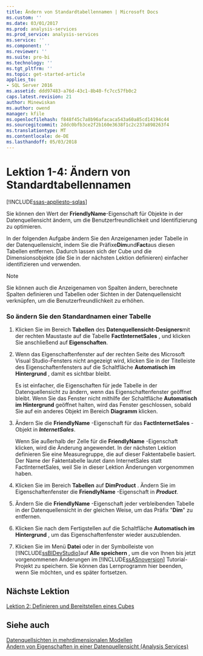 ```yaml
---
title: Ändern von Standardtabellennamen | Microsoft Docs
ms.custom: ''
ms.date: 03/01/2017
ms.prod: analysis-services
ms.prod_service: analysis-services
ms.service: ''
ms.component: ''
ms.reviewer: ''
ms.suite: pro-bi
ms.technology: ''
ms.tgt_pltfrm: ''
ms.topic: get-started-article
applies_to:
- SQL Server 2016
ms.assetid: ddd97483-a76d-43c1-8b40-fc7cc57fb0c2
caps.latest.revision: 21
author: Minewiskan
ms.author: owend
manager: kfile
ms.openlocfilehash: f848f45c7a8b96afacaca543a60a85cd14194c44
ms.sourcegitcommit: 2ddc0bfb3ce2f2b160e3638f1c2c237a898263f4
ms.translationtype: MT
ms.contentlocale: de-DE
ms.lasthandoff: 05/03/2018
---
```

# <a name="lesson-1-4---modifying-default-table-names"></a>Lektion 1-4: Ändern von Standardtabellennamen
[!INCLUDE[ssas-appliesto-sqlas](../includes/ssas-appliesto-sqlas.md)]

Sie können den Wert der **FriendlyName**-Eigenschaft für Objekte in der Datenquellensicht ändern, um die Benutzerfreundlichkeit und Identifizierung zu optimieren.  
  
In der folgenden Aufgabe ändern Sie den Anzeigenamen jeder Tabelle in der Datenquellensicht, indem Sie die Präfixe**Dim**und**Fact**aus diesen Tabellen entfernen. Dadurch lassen sich der Cube und die Dimensionsobjekte (die Sie in der nächsten Lektion definieren) einfacher identifizieren und verwenden.  
  
> [!NOTE]  
> Sie können auch die Anzeigenamen von Spalten ändern, berechnete Spalten definieren und Tabellen oder Sichten in der Datenquellensicht verknüpfen, um die Benutzerfreundlichkeit zu erhöhen.  
  
### <a name="to-modify-the-default-name-of-a-table"></a>So ändern Sie den Standardnamen einer Tabelle  
  
1.  Klicken Sie im Bereich **Tabellen** des **Datenquellensicht-Designers**mit der rechten Maustaste auf die Tabelle **FactInternetSales** , und klicken Sie anschließend auf **Eigenschaften**.  
  
2.  Wenn das Eigenschaftenfenster auf der rechten Seite des Microsoft Visual Studio-Fensters nicht angezeigt wird, klicken Sie in der Titelleiste des Eigenschaftenfensters auf die Schaltfläche **Automatisch im Hintergrund** , damit es sichtbar bleibt.  
  
    Es ist einfacher, die Eigenschaften für jede Tabelle in der Datenquellensicht zu ändern, wenn das Eigenschaftenfenster geöffnet bleibt. Wenn Sie das Fenster nicht mithilfe der Schaltfläche **Automatisch im Hintergrund** geöffnet halten, wird das Fenster geschlossen, sobald Sie auf ein anderes Objekt im Bereich **Diagramm** klicken.  
  
3.  Ändern Sie die **FriendlyName** -Eigenschaft für das **FactInternetSales** -Objekt in ***InternetSales***.  
  
    Wenn Sie außerhalb der Zelle für die **FriendlyName** -Eigenschaft klicken, wird die Änderung angewendet. In der nächsten Lektion definieren Sie eine Measuregruppe, die auf dieser Faktentabelle basiert. Der Name der Faktentabelle lautet dann InternetSales statt FactInternetSales, weil Sie in dieser Lektion Änderungen vorgenommen haben.  
  
4.  Klicken Sie im Bereich **Tabellen** auf **DimProduct** . Ändern Sie im Eigenschaftenfenster die **FriendlyName** -Eigenschaft in ***Product***.  
  
5.  Ändern Sie die **FriendlyName** -Eigenschaft jeder verbleibenden Tabelle in der Datenquellensicht in der gleichen Weise, um das Präfix "**Dim**" zu entfernen.  
  
6.  Klicken Sie nach dem Fertigstellen auf die Schaltfläche **Automatisch im Hintergrund** , um das Eigenschaftenfenster wieder auszublenden.  
  
7.  Klicken Sie im Menü **Datei** oder in der Symbolleiste von [!INCLUDE[ssBIDevStudio](../includes/ssbidevstudio-md.md)]auf **Alle speichern** , um die von Ihnen bis jetzt vorgenommenen Änderungen im [!INCLUDE[ssASnoversion](../includes/ssasnoversion-md.md)] Tutorial-Projekt zu speichern. Sie können das Lernprogramm hier beenden, wenn Sie möchten, und es später fortsetzen.  
  
## <a name="next-lesson"></a>Nächste Lektion  
[Lektion 2: Definieren und Bereitstellen eines Cubes](../analysis-services/lesson-2-defining-and-deploying-a-cube.md)  
  
## <a name="see-also"></a>Siehe auch  
[Datenquellsichten in mehrdimensionalen Modellen](../analysis-services/multidimensional-models/data-source-views-in-multidimensional-models.md)  
[Ändern von Eigenschaften in einer Datenquellensicht &#40;Analysis Services&#41;](../analysis-services/multidimensional-models/change-properties-in-a-data-source-view-analysis-services.md)  
  
  
  
